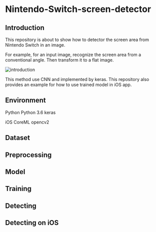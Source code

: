 # Nintendo-Switch-screen-detector

## Introduction
This repository is about to show how to detector the screen area from Nintendo Switch in an image.

For example, for an input image, recognize the screen area from a conventional angle. Then transform it to a flat image.

![introduction](https://github.com/shabaoma/Nintendo-Switch-screen-detector/tree/master/assets/image1.png)

This method use CNN and implemented by keras.
This repository also provides an example for how to use trained model in iOS app.

## Environment
Python
Python 3.6
keras


iOS
CoreML
opencv2

## Dataset

## Preprocessing

## Model

## Training

## Detecting

## Detecting on iOS
